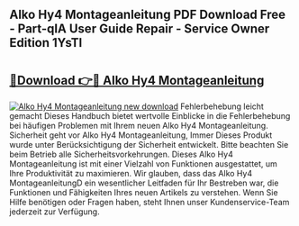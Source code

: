 ## Alko Hy4 Montageanleitung PDF Download Free - Part-qIA User Guide Repair - Service Owner Edition 1YsTl

# <h2><a href="http://df6zhpt.blite.top/?on=Alko+Hy4+Montageanleitung">🔗Download 👉🔴 Alko Hy4 Montageanleitung</a></h2>

[![Alko Hy4 Montageanleitung new download](https://i.imgur.com/lujVjoI.png)](http://df6zhpt.blite.top/?on=Alko+Hy4+Montageanleitung)
Fehlerbehebung leicht gemacht Dieses Handbuch bietet wertvolle Einblicke in die Fehlerbehebung bei häufigen Problemen mit Ihrem neuen Alko Hy4 Montageanleitung. Sicherheit geht vor Alko Hy4 Montageanleitung, Immer Dieses Produkt wurde unter Berücksichtigung der Sicherheit entwickelt. Bitte beachten Sie beim Betrieb alle Sicherheitsvorkehrungen. Dieses Alko Hy4 Montageanleitung ist mit einer Vielzahl von Funktionen ausgestattet, um Ihre Produktivität zu maximieren. Wir glauben, dass das Alko Hy4 MontageanleitungD ein wesentlicher Leitfaden für Ihr Bestreben war, die Funktionen und Fähigkeiten Ihres neuen Artikels zu verstehen. Wenn Sie Hilfe benötigen oder Fragen haben, steht Ihnen unser Kundenservice-Team jederzeit zur Verfügung.
